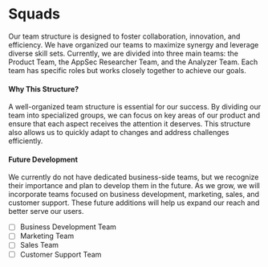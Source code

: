 # Squads

Our team structure is designed to foster collaboration, innovation, and efficiency. We have organized our teams to maximize synergy and leverage diverse skill sets. Currently, we are divided into three main teams: the Product Team, the AppSec Researcher Team, and the Analyzer Team. Each team has specific roles but works closely together to achieve our goals.

#### Why This Structure?

A well-organized team structure is essential for our success. By dividing our team into specialized groups, we can focus on key areas of our product and ensure that each aspect receives the attention it deserves. This structure also allows us to quickly adapt to changes and address challenges efficiently.

#### Future Development

We currently do not have dedicated business-side teams, but we recognize their importance and plan to develop them in the future. As we grow, we will incorporate teams focused on business development, marketing, sales, and customer support. These future additions will help us expand our reach and better serve our users.

* [ ] Business Development Team
* [ ] Marketing Team
* [ ] Sales Team
* [ ] Customer Support Team
